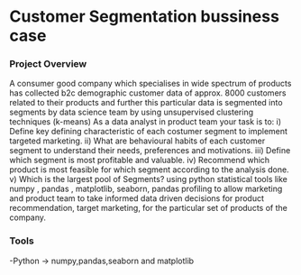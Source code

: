 # Customer Segmentation bussiness case

### Project Overview

A consumer good  company which specialises in wide spectrum of products has collected b2c demographic customer data of approx. 8000 customers related to their products and further this particular data is segmented into segments by data science team by using unsupervised clustering techniques (k-means) As a data analyst in product team your task is to:
i)	Define key defining characteristic of each costumer segment to implement targeted marketing.
ii)	What are behavioural habits of each customer segment to understand their needs, preferences and motivations.
iii)	Define which segment is most profitable and valuable.
iv)	Recommend which product is most feasible for which segment according to the analysis done.
v)	Which is the largest pool of Segments?
using python statistical tools like numpy , pandas , matplotlib, seaborn, pandas profiling to allow marketing and product team to take informed data driven decisions for product recommendation, target marketing, for the particular set of products of the company.

### Tools
-Python -> numpy,pandas,seaborn and matplotlib
